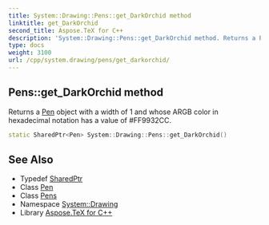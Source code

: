 ```yaml
---
title: System::Drawing::Pens::get_DarkOrchid method
linktitle: get_DarkOrchid
second_title: Aspose.TeX for C++
description: 'System::Drawing::Pens::get_DarkOrchid method. Returns a Pen object with a width of 1 and whose ARGB color in hexadecimal notation has a value of #FF9932CC in C++.'
type: docs
weight: 3100
url: /cpp/system.drawing/pens/get_darkorchid/
---
```

## Pens::get_DarkOrchid method


Returns a [Pen](../../pen/) object with a width of 1 and whose ARGB color in hexadecimal notation has a value of #FF9932CC.

```cpp
static SharedPtr<Pen> System::Drawing::Pens::get_DarkOrchid()
```

## See Also

* Typedef [SharedPtr](../../../system/sharedptr/)
* Class [Pen](../../pen/)
* Class [Pens](../)
* Namespace [System::Drawing](../../)
* Library [Aspose.TeX for C++](../../../)
